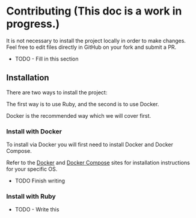 # Contributing (This doc is a work in progress.)
It is not necessary to install the project locally in order to make changes.
Feel free to edit files directly in GitHub on your fork and submit a PR.
 - TODO - Fill in this section

## Installation
There are two ways to install the project:

The first way is to use Ruby, and the second is to use Docker.

Docker is the recommended way which we will cover first.

### Install with Docker
To install via Docker you will first need to install Docker and Docker Compose.

Refer to the [Docker](https://docs.docker.com/get-docker/) and [Docker Compose](https://docs.docker.com/compose/install/) sites for installation instructions for your specific OS.
 - TODO Finish writing

### Install with Ruby
 - TODO - Write this
